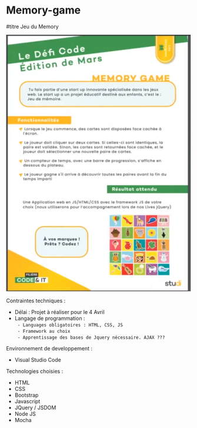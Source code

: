 # Memory-game

#titre Jeu du Memory  

<img src="consignesDefi.png" alt="Consignes du défi"/>  


Contraintes techniques :  
* Délai : Projet à réaliser pour le 4 Avril  
* Langage de programmation :  
     ` - Languages obligatoires : HTML, CSS, JS`  
     ` - Framework au choix`  
     ` - Apprentissage des bases de Jquery nécessaire. AJAX ???`   

Environnement de developpement :  
* Visual Studio Code  

Technologies choisies :   
- HTML  
- CSS  
- Bootstrap  
- Javascript  
- JQuery / JSDOM  
- Node JS  
- Mocha

